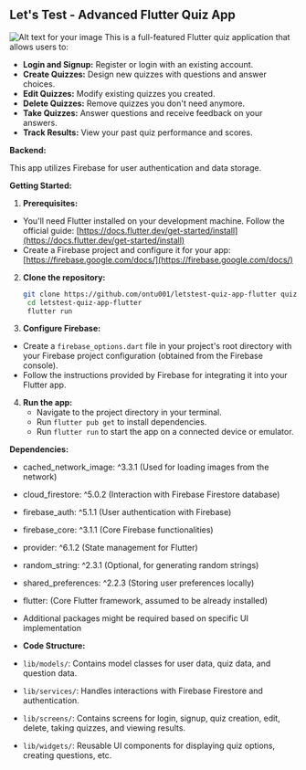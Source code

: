 ## Let's Test - Advanced Flutter Quiz App
![Alt text for your image](image_url)
This is a full-featured Flutter quiz application that allows users to:

* **Login and Signup:** Register or login with an existing account.
* **Create Quizzes:** Design new quizzes with questions and answer choices.
* **Edit Quizzes:** Modify existing quizzes you created.
* **Delete Quizzes:** Remove quizzes you don't need anymore.
* **Take Quizzes:** Answer questions and receive feedback on your answers.
* **Track Results:** View your past quiz performance and scores.

**Backend:**

This app utilizes Firebase for user authentication and data storage.

**Getting Started:**

1. **Prerequisites:**
* You'll need Flutter installed on your development machine. Follow the official guide: [https://docs.flutter.dev/get-started/install](https://docs.flutter.dev/get-started/install)
* Create a Firebase project and configure it for your app: [https://firebase.google.com/docs/](https://firebase.google.com/docs/)
2. **Clone the repository:**
   ```bash
   git clone https://github.com/ontu001/letstest-quiz-app-flutter quizapp
    cd letstest-quiz-app-flutter
    flutter run
   ```
3. **Configure Firebase:**
* Create a `firebase_options.dart` file in your project's root directory with your Firebase project configuration (obtained from the Firebase console).
* Follow the instructions provided by Firebase for integrating it into your Flutter app.
4. **Run the app:**
    * Navigate to the project directory in your terminal.
    * Run `flutter pub get` to install dependencies.
    * Run `flutter run` to start the app on a connected device or emulator.

**Dependencies:**

* cached_network_image: ^3.3.1 (Used for loading images from the network)
* cloud_firestore: ^5.0.2 (Interaction with Firebase Firestore database)
* firebase_auth: ^5.1.1 (User authentication with Firebase)
* firebase_core: ^3.1.1 (Core Firebase functionalities)
* provider: ^6.1.2 (State management for Flutter)
* random_string: ^2.3.1 (Optional, for generating random strings)
* shared_preferences: ^2.2.3 (Storing user preferences locally)
* flutter: (Core Flutter framework, assumed to be already installed)
* Additional packages might be required based on specific UI implementation

* **Code Structure:**

* `lib/models/`: Contains model classes for user data, quiz data, and question data.
* `lib/services/`: Handles interactions with Firebase Firestore and authentication.
* `lib/screens/`: Contains screens for login, signup, quiz creation, edit, delete, taking quizzes, and viewing results.
* `lib/widgets/`: Reusable UI components for displaying quiz options, creating questions, etc.
